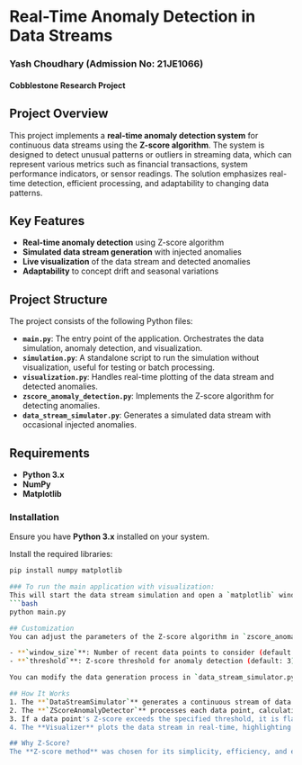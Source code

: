 # Real-Time Anomaly Detection in Data Streams  
### Yash Choudhary (Admission No: 21JE1066)  
#### Cobblestone Research Project

## Project Overview  
This project implements a **real-time anomaly detection system** for continuous data streams using the **Z-score algorithm**. The system is designed to detect unusual patterns or outliers in streaming data, which can represent various metrics such as financial transactions, system performance indicators, or sensor readings. The solution emphasizes real-time detection, efficient processing, and adaptability to changing data patterns.

## Key Features  
- **Real-time anomaly detection** using Z-score algorithm  
- **Simulated data stream generation** with injected anomalies  
- **Live visualization** of the data stream and detected anomalies  
- **Adaptability** to concept drift and seasonal variations  

## Project Structure  
The project consists of the following Python files:  
- **`main.py`**: The entry point of the application. Orchestrates the data simulation, anomaly detection, and visualization.  
- **`simulation.py`**: A standalone script to run the simulation without visualization, useful for testing or batch processing.  
- **`visualization.py`**: Handles real-time plotting of the data stream and detected anomalies.  
- **`zscore_anomaly_detection.py`**: Implements the Z-score algorithm for detecting anomalies.  
- **`data_stream_simulator.py`**: Generates a simulated data stream with occasional injected anomalies.

## Requirements  
- **Python 3.x**  
- **NumPy**  
- **Matplotlib**

### Installation  
Ensure you have **Python 3.x** installed on your system.  

Install the required libraries:  
```bash
pip install numpy matplotlib

### To run the main application with visualization:
This will start the data stream simulation and open a `matplotlib` window that shows the real-time data stream and detected anomalies.
```bash
python main.py

## Customization
You can adjust the parameters of the Z-score algorithm in `zscore_anomaly_detection.py`:

- **`window_size`**: Number of recent data points to consider (default: 100).
- **`threshold`**: Z-score threshold for anomaly detection (default: 3).

You can modify the data generation process in `data_stream_simulator.py` to simulate different types of data streams with varying levels of anomalies.

## How It Works
1. The **`DataStreamSimulator`** generates a continuous stream of data points, occasionally injecting anomalies.
2. The **`ZScoreAnomalyDetector`** processes each data point, calculating its Z-score based on the most recent data window.
3. If a data point's Z-score exceeds the specified threshold, it is flagged as an anomaly.
4. The **Visualizer** plots the data stream in real-time, highlighting detected anomalies on the plot.

## Why Z-Score?
The **Z-score method** was chosen for its simplicity, efficiency, and effectiveness in identifying outliers. It adapts well to changes in data patterns, making it ideal for real-time anomaly detection in dynamic data streams.
